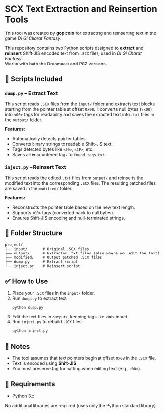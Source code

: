 # SCX Text Extraction and Reinsertion Tools

This tool was created by **gopicolo** for extracting and reinserting text in the game *Di Gi Charat Fantasy*.

This repository contains two Python scripts designed to **extract** and **reinsert** Shift-JIS encoded text from `.SCX` files, used in *Di Gi Charat Fantasy*.  
Works with both the Dreamcast and PS2 versions.

## 🧰 Scripts Included

### `dump.py` – Extract Text

This script reads `.SCX` files from the `input/` folder and extracts text blocks starting from the pointer table at offset `0x08`. It converts null bytes (`\x00`) into `<00>` tags for readability and saves the extracted text into `.txt` files in the `output/` folder.

**Features:**
- Automatically detects pointer tables.
- Converts binary strings to readable Shift-JIS text.
- Tags detected bytes like `<00>`, `<1F>`, etc.
- Saves all encountered tags to `found_tags.txt`.

### `inject.py` – Reinsert Text

This script reads the edited `.txt` files from `output/` and reinserts the modified text into the corresponding `.SCX` files. The resulting patched files are saved in the `modified/` folder.

**Features:**
- Reconstructs the pointer table based on the new text length.
- Supports `<00>` tags (converted back to null bytes).
- Ensures Shift-JIS encoding and null-terminated strings.

## 📁 Folder Structure

```
project/
├── input/       # Original .SCX files
├── output/      # Extracted .txt files (also where you edit the text)
├── modified/    # Output patched .SCX files
├── dump.py      # Extract script
└── inject.py    # Reinsert script
```

## ✅ How to Use

1. Place your `.SCX` files in the `input/` folder.
2. Run `dump.py` to extract text:
   ```bash
   python dump.py
   ```
3. Edit the text files in `output/`, keeping tags like `<00>` intact.
4. Run `inject.py` to rebuild `.SCX` files:
   ```bash
   python inject.py
   ```

## 📝 Notes

- The tool assumes that text pointers begin at offset `0x08` in the `.SCX` file.
- Text is encoded using **Shift-JIS**.
- You must preserve tag formatting when editing text (e.g., `<00>`).

## 🧪 Requirements

- Python 3.x

No additional libraries are required (uses only the Python standard library).
